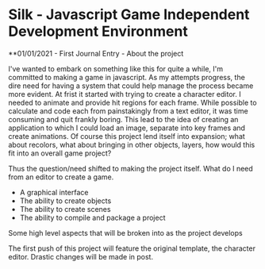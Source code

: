 # Silk - Javascript Game Independent Development Environment

**01/01/2021 - First Journal Entry - About the project

I've wanted to embark on something like this for quite a while, I'm committed to making a game in javascript.
As my attempts progress, the dire need for having a system that could help manage the process became more evident.
At frist it started with trying to create a character editor. I needed to animate and provide hit regions for each frame.
While possible to calculate and code each from painstakingly from a text editor, it was time consuming and quit frankly boring.
This lead to the idea of creating an application to which I could load an image, separate into key frames and create animations.
Of course this project lend itself into expansion; what about recolors, what about bringing in other objects, layers, how would this fit into an overall game project?

Thus the question/need shifted to making the project itself. What do I need from an editor to create a game.

* A graphical interface
* The ability to create objects
* The ability to create scenes
* The ability to compile and package a project

Some high level aspects that will be broken into as the project develops

The first push of this project will feature the original template, the character editor.
Drastic changes will be made in post.
